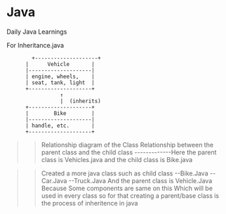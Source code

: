 # Java
Daily Java Learnings


For Inheritance.java 

 	        +--------------------+
          |      Vehicle       |
          |--------------------|
          | engine, wheels,    |
          | seat, tank, light  |
          +--------------------+
                     ↑
                     |  (inherits)
          +--------------------+
          |        Bike        |
          |--------------------|
          | handle, etc.       |
          +--------------------+








>> Relationship diagram of the Class Relationship between the parent class and the child class
-------------Here the parent class is Vehicles.java and the child class is Bike.java


>> Created a more java class such as child class
--Bike.Java
--Car.Java
--Truck.Java
>> And the parent class is Vehicle.Java
>> Because Some components are same on this Which will be used in every class so for that creating a parent/base class is the process of inheritence in java
